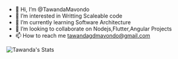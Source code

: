 - 👋 Hi, I’m @TawandaMavondo
- 👀 I’m interested in Writting Scaleable code 
- 🌱 I’m currently learning Software Architecture
- 💞️ I’m looking to collaborate on Nodejs,Flutter,Angular Projects
- 📫 How to reach me tawandagdmavondo@gmail.com

![Tawanda's Stats](https://github-readme-stats.vercel.app/api?username=TawandaMavondo&show_icons=true&theme=radical)

<!---
TawandaMavondo/TawandaMavondo is a ✨ special ✨ repository because its `README.md` (this file) appears on your GitHub profile.
You can click the Preview link to take a look at your changes.
--->
